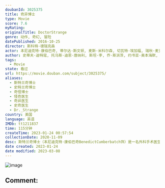 ```yaml
---
doubanId: 3025375
title: 奇异博士
type: Movie
score: 7.6
myRating: 
originalTitle: DoctorStrange
genre: 动作, 奇幻, 冒险
datePublished: 2016-10-25
director: 斯科特·德瑞克森
actor: 本尼迪克特·康伯巴奇, 蒂尔达·斯文顿, 麦斯·米科尔森, 切瓦特·埃加福, 瑞秋·麦克亚当斯, 迈克尔·斯图巴, 本尼迪克特·黄, 本杰明·布拉特, 斯科特·阿金斯, 莎拉·费希恩, 阿拉·萨菲, undefined, 斯坦·李, 李楠, 卡特莉娜德登, 安蒂·哈卡拉, 寇布勒·霍尔德布鲁克, 艾米·兰德克, 梅拉·沙尔, 克里斯·海姆斯沃斯
author: 史蒂夫·迪特寇, 托马斯·迪恩·唐纳利, 斯坦·李, 乔·斯派茨, 约书亚·奥本海默, 斯科特·德瑞克森
tags:
  - Movie
state: 看过
url: https://movie.douban.com/subject/3025375/
aliases:
  - 斯特兰奇博士
  - 史特兰奇博士
  - 奇怪博士
  - 怪奇医生
  - 奇异医生
  - 史奇医生
  - Dr._Strange
country: 美国
language: 英语
IMDb: tt1211837
time: 115分钟
createTime: 2023-01-24 00:57:54
collectionDate: 2020-11-09
desc: 斯特兰奇博士（本尼迪克特·康伯巴奇BenedictCumberbatch饰）是一名外科手术医生，他拥有着高超的智商和精湛的技艺，是医院乃至整个医学界的传奇人物。某一日，斯特兰奇博士遭遇了一场可怕...
date created: 2023-01-24
date modified: 2023-03-08
---
```


![image](p2388501883.jpg)

Comment:
---

